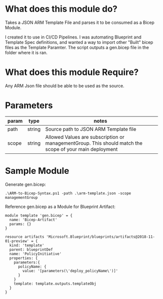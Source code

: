 # What does this module do?
Takes a JSON ARM Template File and parses it to be consumed as a Bicep Module.

I created it to use in CI/CD Pipelines.  I was automating Blueprint and Template Spec definitions, and wanted a way to import other "Built" bicep files as the Template Paramter.  The script outputs a gen.bicep file in the folder where it is ran.  

# What does this module Require?
Any ARM Json file should be able to be used as the source.

# Parameters
param | type | notes
------|------|------
path | string | Source path to JSON ARM Template file
scope | string | Allowed Values are subscription or managementGroup.  This should match the scope of your main deployment

# Sample Module
Generate gen.bicep:
```dotnetcli
.\ARM-to-Bicep-Syntax.ps1 -path .\arm-template.json -scope managementGroup
```
Reference gen.bicep as a Module for Blueprint Artifact:
```dotnetcli
module template 'gen.bicep' = {
  name: 'Bicep-Artifact'
  params: {}
}

resource artifacts 'Microsoft.Blueprint/blueprints/artifacts@2018-11-01-preview' = {
  kind: 'template'
  parent: blueprintDef
  name: 'PolicyInitiative'
  properties: {
    parameters:{
      policyName: {
        value: '[parameters(\'deploy_policyName\')]'
      }
    }
    template: template.outputs.templateObj 
  }  
}
```